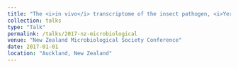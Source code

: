 ```yaml
---
title: "The <i>in vivo</i> transcriptome of the insect pathogen, <i>Yersinia entomophaga</i>"
collection: talks
type: "Talk"
permalink: /talks/2017-nz-microbiological
venue: "New Zealand Microbiological Society Conference"
date: 2017-01-01
location: "Auckland, New Zealand"
---
```


